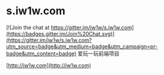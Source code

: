 # s.iw1w.com

[![Join the chat at https://gitter.im/iw1w/s.iw1w.com](https://badges.gitter.im/Join%20Chat.svg)](https://gitter.im/iw1w/s.iw1w.com?utm_source=badge&utm_medium=badge&utm_campaign=pr-badge&utm_content=badge)
爱玩一玩前端项目

[http://iw1w.com](http://iw1w.com)
